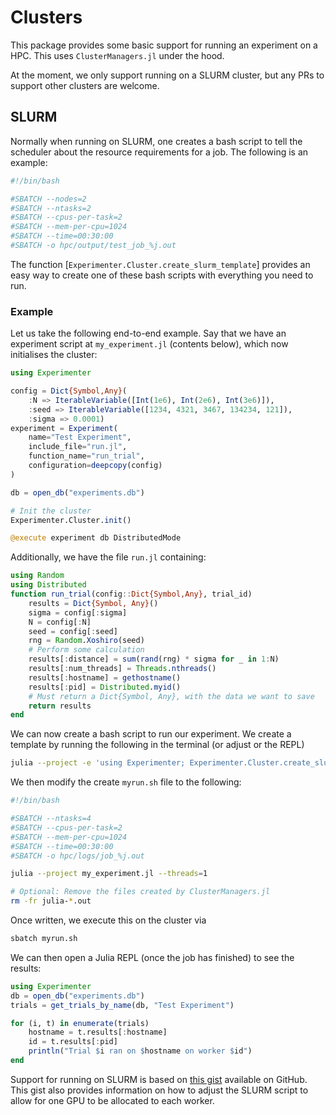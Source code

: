 # Clusters

This package provides some basic support for running an experiment on a HPC. This uses `ClusterManagers.jl` under the hood.

At the moment, we only support running on a SLURM cluster, but any PRs to support other clusters are welcome.

## SLURM

Normally when running on SLURM, one creates a bash script to tell the scheduler about the resource requirements for a job. The following is an example:
```bash
#!/bin/bash

#SBATCH --nodes=2
#SBATCH --ntasks=2
#SBATCH --cpus-per-task=2
#SBATCH --mem-per-cpu=1024
#SBATCH --time=00:30:00
#SBATCH -o hpc/output/test_job_%j.out
```

The function [`Experimenter.Cluster.create_slurm_template`] provides an easy way to create one of these bash scripts with everything you need to run.

### Example

Let us take the following end-to-end example. Say that we have an experiment script at `my_experiment.jl` (contents below), which now initialises the cluster:
```julia
using Experimenter

config = Dict{Symbol,Any}(
    :N => IterableVariable([Int(1e6), Int(2e6), Int(3e6)]),
    :seed => IterableVariable([1234, 4321, 3467, 134234, 121]),
    :sigma => 0.0001)
experiment = Experiment(
    name="Test Experiment",
    include_file="run.jl",
    function_name="run_trial",
    configuration=deepcopy(config)
)

db = open_db("experiments.db")

# Init the cluster
Experimenter.Cluster.init()

@execute experiment db DistributedMode
```
Additionally, we have the file `run.jl` containing:
```julia
using Random
using Distributed
function run_trial(config::Dict{Symbol,Any}, trial_id)
    results = Dict{Symbol, Any}()
    sigma = config[:sigma]
    N = config[:N]
    seed = config[:seed]
    rng = Random.Xoshiro(seed)
    # Perform some calculation
    results[:distance] = sum(rand(rng) * sigma for _ in 1:N)
    results[:num_threads] = Threads.nthreads()
    results[:hostname] = gethostname()
    results[:pid] = Distributed.myid()
    # Must return a Dict{Symbol, Any}, with the data we want to save
    return results
end
```
We can now create a bash script to run our experiment. We create a template by running the following in the terminal (or adjust or the REPL)
```bash
julia --project -e 'using Experimenter; Experimenter.Cluster.create_slurm_template("myrun.sh")'
```
We then modify the create `myrun.sh` file to the following:
```bash
#!/bin/bash

#SBATCH --ntasks=4
#SBATCH --cpus-per-task=2
#SBATCH --mem-per-cpu=1024
#SBATCH --time=00:30:00
#SBATCH -o hpc/logs/job_%j.out

julia --project my_experiment.jl --threads=1

# Optional: Remove the files created by ClusterManagers.jl
rm -fr julia-*.out

```

Once written, we execute this on the cluster via
```bash
sbatch myrun.sh
```

We can then open a Julia REPL (once the job has finished) to see the results:
```julia
using Experimenter
db = open_db("experiments.db")
trials = get_trials_by_name(db, "Test Experiment")

for (i, t) in enumerate(trials)
    hostname = t.results[:hostname]
    id = t.results[:pid]
    println("Trial $i ran on $hostname on worker $id")
end
```

Support for running on SLURM is based on [this gist](https://gist.github.com/JamieMair/0b1ffbd4ee424c173e6b42fe756e877a) available on GitHub. This gist also provides information on how to adjust the SLURM script to allow for one GPU to be allocated to each worker.


